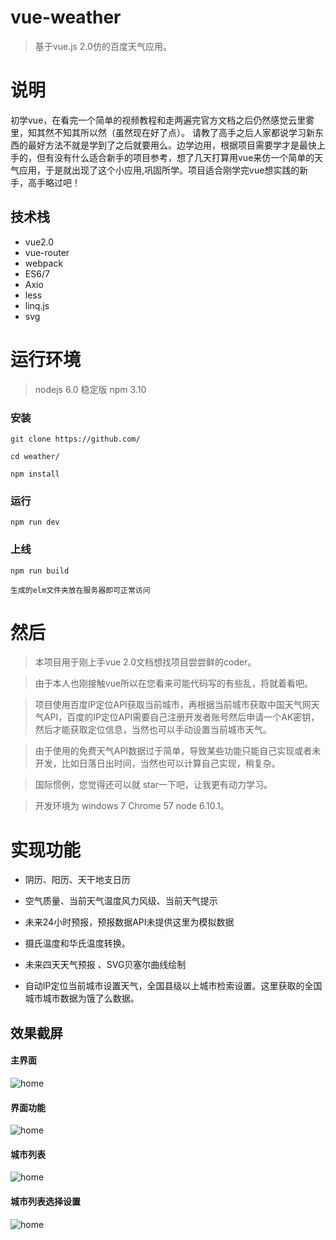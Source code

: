 # vue-weather

> 基于vue.js 2.0仿的百度天气应用。

# 说明

初学vue，在看完一个简单的视频教程和走两遍完官方文档之后仍然感觉云里雾里，知其然不知其所以然（虽然现在好了点）。  请教了高手之后人家都说学习新东西的最好方法不就是学到了之后就要用么。边学边用，根据项目需要学才是最快上手的，但有没有什么适合新手的项目参考，想了几天打算用vue来仿一个简单的天气应用，于是就出现了这个小应用,巩固所学。项目适合刚学完vue想实践的新手，高手略过吧！



## 技术栈
* vue2.0
* vue-router
* webpack
* ES6/7
* Axio
* less
* linq.js
* svg


# 运行环境

> nodejs  6.0 稳定版 npm 3.10

### 安装

```
git clone https://github.com/

cd weather/

npm install

```

### 运行
```
npm run dev

```

### 上线
```
npm run build

生成的elm文件夹放在服务器即可正常访问
```




# 然后

> 本项目用于刚上手vue 2.0文档想找项目尝尝鲜的coder。

> 由于本人也刚接触vue所以在您看来可能代码写的有些乱，将就着看吧。

> 项目使用百度IP定位API获取当前城市，再根据当前城市获取中国天气网天气API，百度的IP定位API需要自己注册开发者账号然后申请一个AK密钥，然后才能获取定位信息，当然也可以手动设置当前城市天气。

> 由于使用的免费天气API数据过于简单，导致某些功能只能自己实现或者未开发，比如日落日出时间，当然也可以计算自己实现，稍复杂。

> 国际惯例，您觉得还可以就 star一下吧，让我更有动力学习。

>  开发环境为 windows 7 Chrome 57 node 6.10.1。



# 实现功能

* 阴历、阳历、天干地支日历

* 空气质量、当前天气温度风力风级、当前天气提示

* 未来24小时预报，预报数据API未提供这里为模拟数据

* 摄氏温度和华氏温度转换。 

* 未来四天天气预报 、SVG贝塞尔曲线绘制

* 自动IP定位当前城市设置天气，全国县级以上城市检索设置。这里获取的全国城市城市数据为饿了么数据。 



## 效果截屏

#### 主界面

![home](https://github.com/alanWongsGithub/vue-weather/tree/master/screen/home.gif)

#### 界面功能

![home](https://github.com/alanWongsGithub/vue-weather/tree/master/screen/homeoperation.gif)



#### 城市列表

![home](https://github.com/alanWongsGithub/vue-weather/tree/master/screen/citylist.gif)


#### 城市列表选择设置

![home](https://github.com/alanWongsGithub/vue-weather/tree/master/screen/homeoperation.gif)







